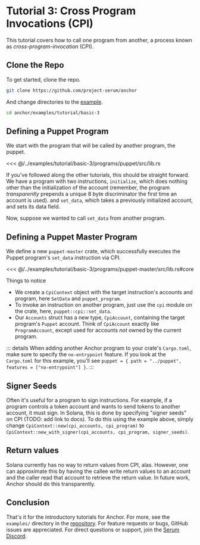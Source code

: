 # Tutorial 3: Cross Program Invocations (CPI)

This tutorial covers how to call one program from another, a process known as
*cross-program-invocation* (CPI).

## Clone the Repo

To get started, clone the repo.

```bash
git clone https://github.com/project-serum/anchor
```

And change directories to the [example](https://github.com/project-serum/anchor/tree/master/examples/tutorial/basic-2).

```bash
cd anchor/examples/tutorial/basic-3
```

## Defining a Puppet Program

We start with the program that will be called by another program, the puppet.

<<< @/../examples/tutorial/basic-3/programs/puppet/src/lib.rs

If you've followed along the other tutorials, this should be straight forward. We have
a program with two instructions, `initialize`, which does nothing other than the
initialization of the account (remember, the program *transparently* prepends a unique 8
byte discriminator the first time an account is used). and `set_data`, which takes a previously
initialized account, and sets its data field.

Now, suppose we wanted to call `set_data` from another program.

## Defining a Puppet Master Program

We define a new `puppet-master` crate, which successfully executes the Puppet program's `set_data`
instruction via CPI.

<<< @/../examples/tutorial/basic-3/programs/puppet-master/src/lib.rs#core

Things to notice

* We create a `CpiContext` object with the target instruction's accounts and program,
  here `SetData` and `puppet_program`.
* To invoke an instruction on another program, just use the `cpi` module on the crate, here, `puppet::cpi::set_data`.
* Our `Accounts` struct has a new type, `CpiAccount`, containing the target program's `Puppet`
  account. Think of `CpiAccount` exactly like `ProgramAccount`, except used for accounts *not*
  owned by the current program.

::: details
When adding another Anchor program to your crate's `Cargo.toml`, make sure to specify the `no-entrypoint`
feature. If you look at the `Cargo.toml` for this example, you'll see
`puppet = { path = "../puppet", features = ["no-entrypoint"] }`.
:::

## Signer Seeds

Often it's useful for a program to sign instructions. For example, if a program controls a token
account and wants to send tokens to another account, it must sign. In Solana, this is done by specifying
"signer seeds" on CPI (TODO: add link to docs). To do this using the example above, simply change
`CpiContext::new(cpi_accounts, cpi_program)` to
`CpiContext::new_with_signer(cpi_accounts, cpi_program, signer_seeds)`.

## Return values

Solana currently has no way to return values from CPI, alas. However, one can approximate this
by having the callee write return values to an account and the caller read that account to
retrieve the return value. In future work, Anchor should do this transparently.

## Conclusion

That's it for the introductory tutorials for Anchor. For more, see the `examples/` directory in the
[repository](https://github.com/project-serum/anchor). For feature requests or bugs, GitHub issues
are appreciated. For direct questions or support, join the [Serum Discord](https://discord.com/channels/739225212658122886/752530209848295555).
